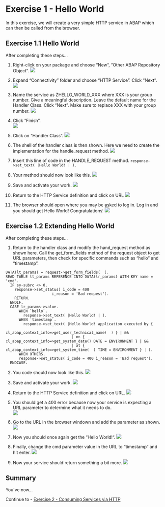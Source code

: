 # Exercise 1 - Hello World

In this exercise, we will create a very simple HTTP service in ABAP which can then be called from the browser.

## Exercise 1.1 Hello World

After completing these steps...

1. Right-click on your package and choose “New“, “Other ABAP Repository Object“.
![](/exercises/ex1/images/01_01_0010.png)

2. Expand “Connectivity” folder and choose “HTTP Service”.  Click “Next”.
![](/exercises/ex1/images/01_01_0020.png)

3.	Name the service as ZHELLO_WORLD_XXX where XXX is your group number.  Give a meaningful description.  Leave the default name for the Handler Class.  Click “Next”.  Make sure to replace XXX with your group number.
![](/exercises/ex1/images/01_01_0030.png)

4.	Click “Finish”. <br>
![](/exercises/ex1/images/01_01_0040.png)

5.	Click on “Handler Class“.
![](/exercises/ex1/images/01_01_0050.png)

6.	The shell of the handler class is then shown.  Here we need to create the implementation for the handle_request method.
![](/exercises/ex1/images/01_01_0060.png)

7.	Insert this line of code in the HANDLE_REQUEST method.
 ```response->set_text( |Hello World! | ). ```

8.	Your method should now look like this. 
![](/exercises/ex1/images/01_01_0080.png)

9.	Save and activate your work.
![](/exercises/ex1/images/01_01_0090.png)

10.	Return to the HTTP Service definition and click on URL
![](/exercises/ex1/images/01_01_0100.png)

11.	The browser should open where you may be asked to log in.  Log in and you should get Hello World! Congratulations!
![](/exercises/ex1/images/01_01_0110.png)



## Exercise 1.2 Extending Hello World

After completing these steps...

1.	Return to the handler class and modify the hand_request method as shown here.  Call the get_form_fields method of the request object to get URL parameters, then check for specific commands such as “hello“ and “timestamp“.
```abap
DATA(lt_params) = request->get_form_fields(  ).
READ TABLE lt_params REFERENCE INTO DATA(lr_params) WITH KEY name = 'cmd'.
  IF sy-subrc <> 0.
    response->set_status( i_code = 400
                     i_reason = 'Bad request').
    RETURN.
  ENDIF.
  CASE lr_params->value.
      WHEN `hello`.
        response->set_text( |Hello World! | ).
      WHEN `timestamp`.
        response->set_text( |Hello World! application executed by {
                             cl_abap_context_info=>get_user_technical_name(  ) } | &&
                              | on {  cl_abap_context_info=>get_system_date() DATE = ENVIRONMENT } | &&
                              | at { cl_abap_context_info=>get_system_time(  ) TIME = ENVIRONMENT } | ).
      WHEN OTHERS.
      response->set_status( i_code = 400 i_reason = 'Bad request').
  ENDCASE.
```

2.	You code should now look like this.
![](/exercises/ex1/images/01_02_0020.png)

3.	Save and activate your work.
![](/exercises/ex1/images/01_02_0030.png)

4.	Return to the HTTP Service definition and click on URL.
![](/exercises/ex1/images/01_02_0040.png)

5.	You should get a 400 error because now your service is expecting a URL parameter to determine what it needs to do.  
![](/exercises/ex1/images/01_02_0050.png)

6.	Go to the URL in the browser windown and add the parameter as shown.
![](/exercises/ex1/images/01_02_0060.png)

7.	Now you should once again get the “Hello World!“.
![](/exercises/ex1/images/01_02_0070.png)

8.	Finally, change the cmd parameter value in the URL to “timestamp“ and hit enter.
![](/exercises/ex1/images/01_02_0080.png)

9.	Now your service should return something a bit more.
![](/exercises/ex1/images/01_02_0090.png)

## Summary

You've now...

Continue to - [Exercise 2 - Consuming Services via HTTP ](../ex2/README.md)